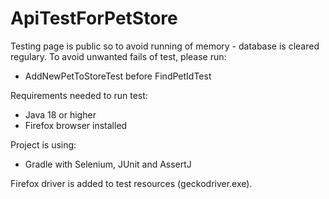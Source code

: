 # ApiTestForPetStore

Testing page is public so to avoid running of memory - database is cleared regulary. 
To avoid unwanted fails of test, please run:
* AddNewPetToStoreTest before FindPetIdTest

Requirements needed to run test:
* Java 18 or higher
* Firefox browser installed

Project is using:
* Gradle with Selenium, JUnit and AssertJ

Firefox driver is added to test resources (geckodriver.exe).
